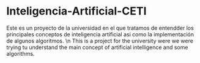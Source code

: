 # Inteligencia-Artificial-CETI
Este es un proyecto de la universidad en el que tratamos de entendder los principales conceptos de inteligencia artificial asi como la implementación de algunos algoritmos.
\n
This is a project for the university were we were trying tu understand the main concept of artificial intelligence and some algorithms.
